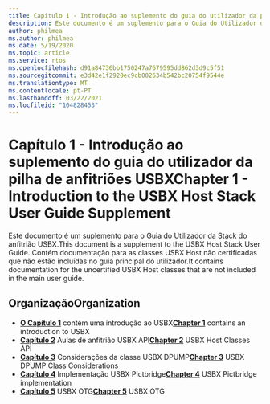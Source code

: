 ```yaml
---
title: Capítulo 1 - Introdução ao suplemento do guia do utilizador da pilha de anfitriões USBX
description: Este documento é um suplemento para o Guia do Utilizador da Stack do anfitrião USBX. Contém documentação para as classes USBX Host não certificadas que não estão incluídas no guia principal do utilizador.
author: philmea
ms.author: philmea
ms.date: 5/19/2020
ms.topic: article
ms.service: rtos
ms.openlocfilehash: d91a84736bb1750247a7679595dd862d3d9c5f51
ms.sourcegitcommit: e3d42e1f2920ec9cb002634b542bc20754f9544e
ms.translationtype: MT
ms.contentlocale: pt-PT
ms.lasthandoff: 03/22/2021
ms.locfileid: "104828453"
---
```

# <a name="chapter-1---introduction-to-the-usbx-host-stack-user-guide-supplement"></a><span data-ttu-id="84406-104">Capítulo 1 - Introdução ao suplemento do guia do utilizador da pilha de anfitriões USBX</span><span class="sxs-lookup"><span data-stu-id="84406-104">Chapter 1 - Introduction to the USBX Host Stack User Guide Supplement</span></span>

<span data-ttu-id="84406-105">Este documento é um suplemento para o Guia do Utilizador da Stack do anfitrião USBX.</span><span class="sxs-lookup"><span data-stu-id="84406-105">This document is a supplement to the USBX Host Stack User Guide.</span></span> <span data-ttu-id="84406-106">Contém documentação para as classes USBX Host não certificadas que não estão incluídas no guia principal do utilizador.</span><span class="sxs-lookup"><span data-stu-id="84406-106">It contains documentation for the uncertified USBX Host classes that are not included in the main user guide.</span></span>

## <a name="organization"></a><span data-ttu-id="84406-107">Organização</span><span class="sxs-lookup"><span data-stu-id="84406-107">Organization</span></span>

- <span data-ttu-id="84406-108">[**O Capítulo 1**](usbx-host-stack-supplemental-1.md) contém uma introdução ao USBX</span><span class="sxs-lookup"><span data-stu-id="84406-108">[**Chapter 1**](usbx-host-stack-supplemental-1.md) contains an introduction to USBX</span></span>
- <span data-ttu-id="84406-109">[**Capítulo 2**](usbx-host-stack-supplemental-2.md) Aulas de anfitrião USBX API</span><span class="sxs-lookup"><span data-stu-id="84406-109">[**Chapter 2**](usbx-host-stack-supplemental-2.md) USBX Host Classes API</span></span>
- <span data-ttu-id="84406-110">[**Capítulo 3**](usbx-host-stack-supplemental-3.md) Considerações da classe USBX DPUMP</span><span class="sxs-lookup"><span data-stu-id="84406-110">[**Chapter 3**](usbx-host-stack-supplemental-3.md) USBX DPUMP Class Considerations</span></span>
- <span data-ttu-id="84406-111">[**Capítulo 4**](usbx-host-stack-supplemental-4.md) Implementação USBX Pictbridge</span><span class="sxs-lookup"><span data-stu-id="84406-111">[**Chapter 4**](usbx-host-stack-supplemental-4.md) USBX Pictbridge implementation</span></span>
- <span data-ttu-id="84406-112">[**Capítulo 5**](usbx-host-stack-supplemental-5.md) USBX OTG</span><span class="sxs-lookup"><span data-stu-id="84406-112">[**Chapter 5**](usbx-host-stack-supplemental-5.md) USBX OTG</span></span>
